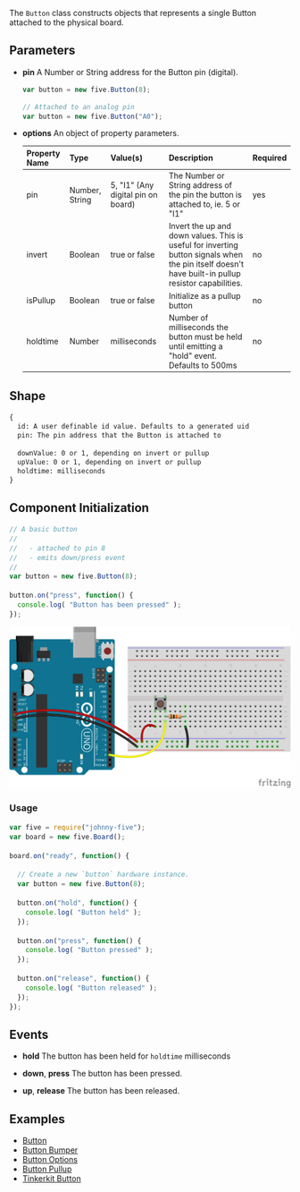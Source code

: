 The `Button` class constructs objects that represents a single Button attached to the physical board. 


## Parameters

- **pin** A Number or String address for the Button pin (digital).
  ```js
  var button = new five.Button(8);
  ```

  ```js
  // Attached to an analog pin
  var button = new five.Button("A0");
  ```




- **options** An object of property parameters.
  <table>
    <thead>
      <tr>
        <th>Property Name</th>
        <th>Type</th>
        <th>Value(s)</th>
        <th>Description</th>
        <th>Required</th>
      </tr>
    </thead>
    <tbody>
      <tr>
        <td>pin</td>
        <td>Number, String</td>
        <td>5, "I1" (Any digital pin on board)</td>
        <td>The Number or String address of the pin the button is attached to, ie. 5 or "I1"</td>
        <td>yes</td>
      </tr>
      <tr>
        <td>invert</td>
        <td>Boolean</td>
        <td>true or false</td>
        <td>Invert the up and down values. This is useful for inverting button signals when the pin itself doesn't have built-in pullup resistor capabilities.</td>
        <td>no</td>
      </tr>
      <tr>
        <td>isPullup</td>
        <td>Boolean</td>
        <td>true or false</td>
        <td>Initialize as a pullup button</td>
        <td>no</td>
      </tr>
      <tr>
        <td>holdtime</td>
        <td>Number</td>
        <td>milliseconds</td>
        <td>Number of milliseconds the button must be held until emitting a "hold" event. Defaults to 500ms</td>
        <td>no</td>
      </tr>    
    </tbody>
  </table>


## Shape

```
{ 
  id: A user definable id value. Defaults to a generated uid
  pin: The pin address that the Button is attached to
  
  downValue: 0 or 1, depending on invert or pullup
  upValue: 0 or 1, depending on invert or pullup
  holdtime: milliseconds
}
```

## Component Initialization

```js
// A basic button
// 
//   - attached to pin 8
//   - emits down/press event
//
var button = new five.Button(8);

button.on("press", function() {
  console.log( "Button has been pressed" );
});
```
![button breadboard](https://github.com/rwaldron/johnny-five/raw/master/docs/breadboard/button.png)


### Usage
```js
var five = require("johnny-five");
var board = new five.Board();

board.on("ready", function() {

  // Create a new `button` hardware instance.
  var button = new five.Button(8);

  button.on("hold", function() {
    console.log( "Button held" );
  });

  button.on("press", function() {
    console.log( "Button pressed" );
  });

  button.on("release", function() {
    console.log( "Button released" );
  });
});
```


## Events

- **hold** The button has been held for `holdtime` milliseconds

- **down**, **press** The button has been pressed.

- **up**, **release** The button has been released.

<!--remove-start-->

## Examples

- [Button](https://github.com/rwldrn/johnny-five/blob/master/docs/button.md)
- [Button Bumper](https://github.com/rwldrn/johnny-five/blob/master/docs/button-bumper.md)
- [Button Options](https://github.com/rwldrn/johnny-five/blob/master/docs/button-options.md)
- [Button Pullup](https://github.com/rwldrn/johnny-five/blob/master/docs/button-pullup.md)
- [Tinkerkit Button](https://github.com/rwldrn/johnny-five/blob/master/docs/tinkerkit-button.md)

<!--remove-end-->